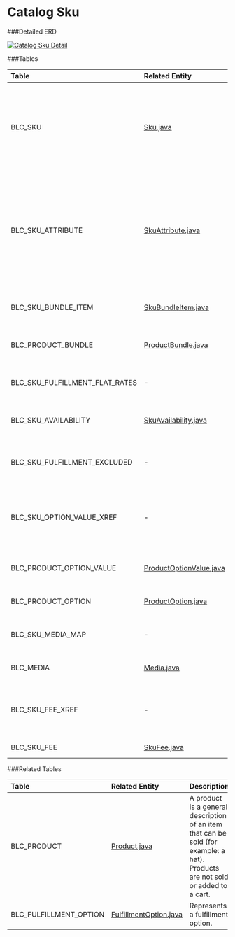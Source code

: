 # Catalog Sku



###Detailed ERD

[![Catalog Sku Detail](dataModel/CatalogSkuDetailedERD.png)](_img/dataModel/CatalogSkuDetailedERD.png)

###Tables

| Table               | Related Entity    | Description                                         |
|:--------------------|:------------------|:----------------------------------------------------|
|BLC_SKU              | [Sku.java](http://javadoc.broadleafcommerce.org/current/framework/org/broadleafcommerce/core/catalog/domain/Sku.html)          | A SKU is a specific item that can be sold including any specific attributes of the item such as color or size.  |
|BLC_SKU_ATTRIBUTE    | [SkuAttribute.java](http://javadoc.broadleafcommerce.org/current/framework/org/broadleafcommerce/core/catalog/domain/SkuAttribute.html)          | A SKU Attribute is a designator on a SKU that differentiates it from other similar SKUs (for example: Blue attribute for hat).  |
|BLC_SKU_BUNDLE_ITEM  | [SkuBundleItem.java](http://javadoc.broadleafcommerce.org/current/framework/org/broadleafcommerce/core/catalog/domain/SkuBundleItem.html)          | Represents the sku being sold in a bundle.  |
|BLC_PRODUCT_BUNDLE   | [ProductBundle.java](http://javadoc.broadleafcommerce.org/current/framework/org/broadleafcommerce/core/catalog/domain/ProductBundle.html)          | Represents the product being sold in a bundle.  |
|BLC_SKU_FULFILLMENT_FLAT_RATES| - | Represents the sku fulfillment flat rates.  |
|BLC_SKU_AVAILABILITY | [SkuAvailability.java](http://javadoc.broadleafcommerce.org/current/framework/org/broadleafcommerce/core/inventory/domain/SkuAvailability.html)      | Represents the availability of the sku.  |
|BLC_SKU_FULFILLMENT_EXCLUDED| -   | Represents if a sku fulfillment is to be excluded.  |
|BLC_SKU_OPTION_VALUE_XREF   | -   | Represents the cross reference between sku and a product option value. |
|BLC_PRODUCT_OPTION_VALUE    | [ProductOptionValue.java](http://javadoc.broadleafcommerce.org/current/framework/org/broadleafcommerce/core/catalog/domain/ProductOptionValue.html)   | Defines the value of a Product Option.  |
|BLC_PRODUCT_OPTION    | [ProductOption.java](http://javadoc.broadleafcommerce.org/current/framework/org/broadleafcommerce/core/catalog/domain/ProductOption.html)         | Designates a Product Option.  |
|BLC_SKU_MEDIA_MAP    | -          | Maps the sku to a media object.  |
|BLC_MEDIA            | [Media.java](http://javadoc.broadleafcommerce.org/current/framework/org/broadleafcommerce/core/media/domain/Media.html)          | Represents a media object.  |
|BLC_SKU_FEE_XREF    | -           | Represents the cross reference between sku and a sku fee. |
|BLC_SKU_FEE    | [SkuFee.java](http://javadoc.broadleafcommerce.org/current/framework/org/broadleafcommerce/core/catalog/domain/SkuFee.html)   | Represents a sku fee.  |


###Related Tables

| Table               | Related Entity    | Description                                         |
|:--------------------|:------------------|:----------------------------------------------------|
|BLC_PRODUCT          | [Product.java](http://javadoc.broadleafcommerce.org/current/framework/org/broadleafcommerce/core/catalog/domain/Product.html)          | A product is a general description of an item that can be sold (for example: a hat). Products are not sold or added to a cart.  |
|BLC_FULFILLMENT_OPTION | [FulfillmentOption.java](http://javadoc.broadleafcommerce.org/current/framework/org/broadleafcommerce/core/order/domain/FulfillmentOption.html)        | Represents a fulfillment option.  |
